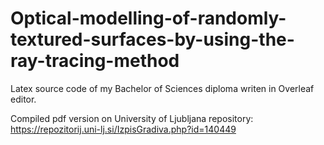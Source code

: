 # Optical-modelling-of-randomly-textured-surfaces-by-using-the-ray-tracing-method

Latex source code of my Bachelor of Sciences diploma writen in Overleaf editor.

Compiled pdf version on University of Ljubljana repository: https://repozitorij.uni-lj.si/IzpisGradiva.php?id=140449
